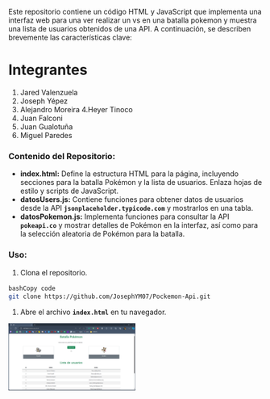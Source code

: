 Este repositorio contiene un código HTML y JavaScript que implementa una interfaz web para una ver realizar un vs en una batalla pokemon y muestra una lista de usuarios obtenidos de una API. A continuación, se describen brevemente las características clave:
# Integrantes

1. Jared Valenzuela
2. Joseph Yépez
3. Alejandro Moreira
4.Heyer Tinoco
5. Juan Falconi
6. Juan Gualotuña
7. Miguel Paredes


### Contenido del Repositorio:

- **index.html:** Define la estructura HTML para la página, incluyendo secciones para la batalla Pokémon y la lista de usuarios. Enlaza hojas de estilo y scripts de JavaScript.
- **datosUsers.js:** Contiene funciones para obtener datos de usuarios desde la API **`jsonplaceholder.typicode.com`** y mostrarlos en una tabla.
- **datosPokemon.js:** Implementa funciones para consultar la API **`pokeapi.co`** y mostrar detalles de Pokémon en la interfaz, así como para la selección aleatoria de Pokémon para la batalla.

### Uso:

1. Clona el repositorio.

```bash
bashCopy code
git clone https://github.com/JosephYM07/Pockemon-Api.git

```

1. Abre el archivo **`index.html`** en tu navegador.

<img src="img_api.png" alt="Captura de Pantalla" style="width: 50%; height: auto;">

